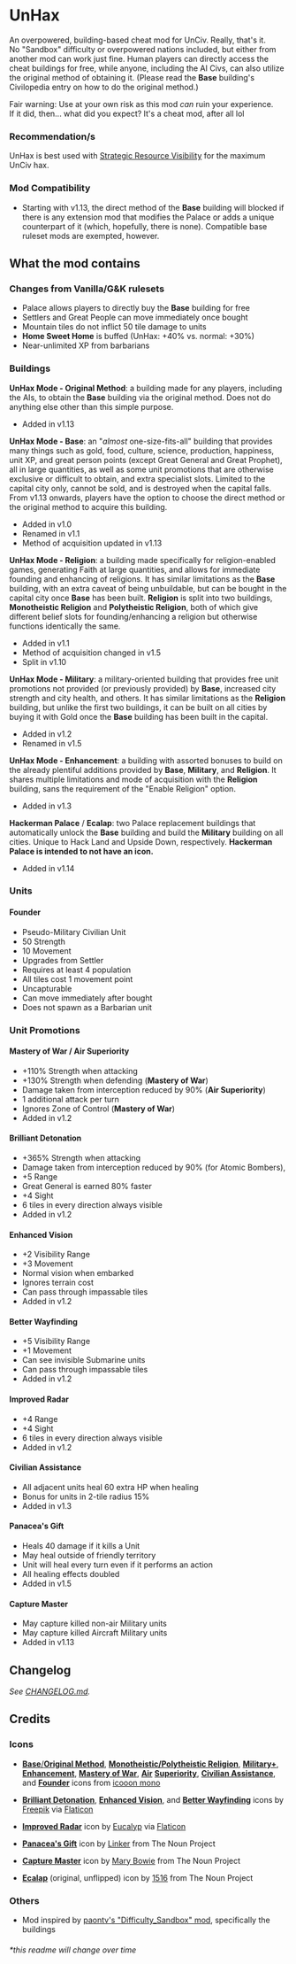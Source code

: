 # UnHax
An overpowered, building-based cheat mod for UnCiv. Really, that's it.<br>
No "Sandbox" difficulty or overpowered nations included, but either from another mod can work just fine. 
Human players can directly access the cheat buildings for free, while anyone, including 
the AI Civs, can also utilize the original method of obtaining it. (Please read the **Base** 
building's Civilopedia entry on how to do the original method.)<br>

Fair warning: Use at your own risk as this mod *can* ruin your experience.<br>
If it did, then... what did you expect? It's a cheat mod, after all lol

### Recommendation/s
UnHax is best used with [Strategic Resource Visibility](https://github.com/not-navyblue/Strategic-Resource-Visibility) for the maximum UnCiv hax.

### Mod Compatibility
- Starting with v1.13, the direct method of the **Base** building will blocked if there is any extension mod that modifies the Palace 
or adds a unique counterpart of it (which, hopefully, there is none). Compatible base ruleset mods are exempted, however.

## What the mod contains
### Changes from Vanilla/G&K rulesets
- Palace allows players to directly buy the **Base** building for free
- Settlers and Great People can move immediately once bought
- Mountain tiles do not inflict 50 tile damage to units
- **Home Sweet Home** is buffed (UnHax: +40% vs. normal: +30%)
- Near-unlimited XP from barbarians

### Buildings
**UnHax Mode - Original Method**: a building made for any players, including the AIs, to obtain the **Base** building 
via the original method. Does not do anything else other than this simple purpose.
- Added in v1.13<br>

**UnHax Mode - Base**: an "*almost* one-size-fits-all" building that provides many things such as gold, food, culture, 
science, production, happiness, unit XP, and great person points (except Great General and Great Prophet), all in large 
quantities, as well as some unit promotions that are otherwise exclusive or difficult to obtain, and extra specialist slots. 
Limited to the capital city only, cannot be sold, and is destroyed when the capital falls. From v1.13 onwards, players have 
the option to choose the direct method or the original method to acquire this building.
- Added in v1.0
- Renamed in v1.1
- Method of acquisition updated in v1.13<br>

**UnHax Mode - Religion**: a building made specifically for religion-enabled games, generating Faith at large quantities, 
and allows for immediate founding and enhancing of religions. It has similar limitations as the **Base** building, 
with an extra caveat of being unbuildable, but can be bought in the capital city once **Base** has been built. **Religion** is 
split into two buildings, **Monotheistic Religion** and **Polytheistic Religion**, both of which give different belief slots 
for founding/enhancing a religion but otherwise functions identically the same. 
- Added in v1.1
- Method of acquisition changed in v1.5
- Split in v1.10<br>

**UnHax Mode - Military**: a military-oriented building that provides free unit promotions not 
provided (or previously provided) by **Base**, increased city strength and city health, and others. It has similar 
limitations as the **Religion** building, but unlike the first two buildings, it can be built on all cities by 
buying it with Gold once the **Base** building has been built in the capital. 
- Added in v1.2
- Renamed in v1.5<br>

**UnHax Mode - Enhancement**: a building with assorted bonuses to build on the already plentiful additions provided by 
**Base**, **Military**, and **Religion**. It shares multiple limitations and mode of acquisition with the **Religion** building, 
sans the requirement of the "Enable Religion" option. 
- Added in v1.3<br>

**Hackerman Palace** / **Ecalap**: two Palace replacement buildings that automatically unlock the **Base** building and build the 
**Military** building on all cities. Unique to Hack Land and Upside Down, respectively. **Hackerman Palace is intended to not have an icon.**
- Added in v1.14<br>

### Units
#### **Founder**
- Pseudo-Military Civilian Unit
- 50 Strength
- 10 Movement
- Upgrades from Settler
- Requires at least 4 population
- All tiles cost 1 movement point
- Uncapturable
- Can move immediately after bought
- Does not spawn as a Barbarian unit

### Unit Promotions
#### **Mastery of War** / **Air Superiority**
- +110% Strength when attacking
- +130% Strength when defending (**Mastery of War**) 
- Damage taken from interception reduced by 90% (**Air Superiority**)
- 1 additional attack per turn
- Ignores Zone of Control (**Mastery of War**)
- Added in v1.2

#### **Brilliant Detonation**
- +365% Strength when attacking
- Damage taken from interception reduced by 90% (for Atomic Bombers), 
- +5 Range
- Great General is earned 80% faster
- +4 Sight
- 6 tiles in every direction always visible
- Added in v1.2

#### **Enhanced Vision**
- +2 Visibility Range
- +3 Movement
- Normal vision when embarked
- Ignores terrain cost 
- Can pass through impassable tiles
- Added in v1.2

#### **Better Wayfinding**
- +5 Visibility Range
- +1 Movement
- Can see invisible Submarine units
- Can pass through impassable tiles
- Added in v1.2

#### **Improved Radar**
- +4 Range
- +4 Sight
- 6 tiles in every direction always visible
- Added in v1.2

#### **Civilian Assistance**
- All adjacent units heal 60 extra HP when healing
- Bonus for units in 2-tile radius 15%
- Added in v1.3

#### **Panacea's Gift**
- Heals 40 damage if it kills a Unit
- May heal outside of friendly territory
- Unit will heal every turn even if it performs an action
- All healing effects doubled
- Added in v1.5

#### **Capture Master**
- May capture killed non-air Military units
- May capture killed Aircraft Military units
- Added in v1.13

## Changelog
*See [CHANGELOG.md](https://github.com/not-navyblue/UnHax/blob/main/CHANGELOG.md).*

## Credits
### Icons
- [**Base**/**Original Method**](https://icooon-mono.com/10991-display-pictogram/?lang=en), 
[**Monotheistic/Polytheistic Religion**](https://icooon-mono.com/11966-pigeon-icon-2/?lang=en), 
[**Military+**](https://icooon-mono.com/12221-ancient-greek-helmet-icon-3/?lang=en), 
[**Enhancement**](https://icooon-mono.com/12266-arrow-up-icon-5/?lang=en), 
[**Mastery of War**](https://icooon-mono.com/10684-sword-icon-1/?lang=en), 
[**Air**](https://icooon-mono.com/10738-jet-fighter/?lang=en) [**Superiority**](https://icooon-mono.com/10061-star-icon-4/?lang=en), 
[**Civilian Assistance**](https://icooon-mono.com/11272-stethoscope-icon-3/?lang=en), and
[**Founder**](https://icooon-mono.com/10066-flag-icon-3/?lang=en) icons from [icooon mono](https://icooon-mono.com/)

- [**Brilliant Detonation**](https://www.flaticon.com/free-icon/explosion_3888655), 
[**Enhanced Vision**](https://www.flaticon.com/free-icon/vision_561155), and 
[**Better Wayfinding**](https://www.flaticon.com/free-icon/sailboat_3205009) icons by [Freepik](https://www.freepik.com) 
via [Flaticon](https://www.flaticon.com/authors/freepik)

- [**Improved Radar**](https://www.flaticon.com/free-icon/radar_2086786) icon by [Eucalyp](https://creativemarket.com/eucalyp) 
via [Flaticon](https://www.flaticon.com/authors/eucalyp)

- [**Panacea's Gift**](https://thenounproject.com/search/?q=health&i=2492427) icon by [Linker](https://thenounproject.com/linker) from The Noun Project

- [**Capture Master**](https://thenounproject.com/search/?q=net&i=429125) icon by [Mary Bowie](https://thenounproject.com/mvilam) from The Noun Project

- [**Ecalap**](https://thenounproject.com/term/korean-palace/1797542) (original, unflipped) icon by [1516](https://thenounproject.com/1516.workroom) 
from The Noun Project

### Others
- Mod inspired by [paontv's "Difficulty_Sandbox" mod](https://github.com/paontv/Difficulty_Sandbox/), specifically the buildings

###### *this readme will change over time
